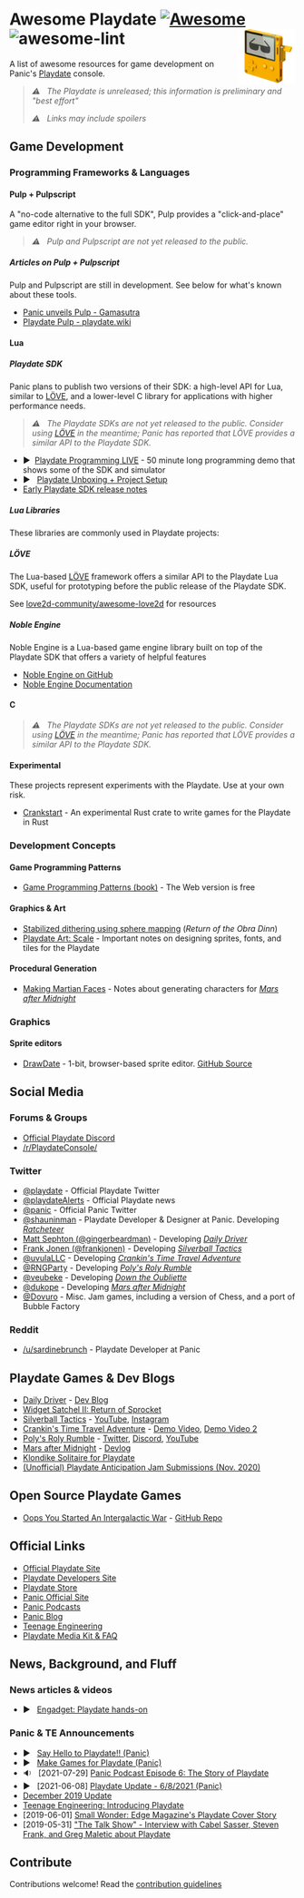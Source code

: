 # Awesome Playdate [![Awesome](https://awesome.re/badge-flat2.svg)](https://awesome.re) ![awesome-lint](https://github.com/sayhiben/awesome-playdate/actions/workflows/main.yml/badge.svg) [<img src="awesome-playdate.gif" align="right" width="20%">](https://play.date)
A list of awesome resources for game development on Panic's [Playdate](https://play.date) console.

> _⚠️ &nbsp; The Playdate is unreleased; this information is preliminary and "best effort"_
>
> _⚠️ &nbsp; Links may include spoilers_

## Game Development

### Programming Frameworks & Languages

#### Pulp + Pulpscript
A "no-code alternative to the full SDK", Pulp provides a "click-and-place" game editor right in your browser.

> _⚠️ &nbsp; Pulp and Pulpscript are not yet released to the public._

##### Articles on Pulp + Pulpscript
Pulp and Pulpscript are still in development. See below for what's known about these tools.

- [Panic unveils Pulp - Gamasutra](https://www.gamasutra.com/view/news/382905/Panic_unveils_Pulp_a_free_nocode_tool_for_creating_Playdate_games.php)
- [Playdate Pulp - playdate.wiki](https://playdate.wiki/development/playdate-plup)

#### Lua

##### Playdate SDK
Panic plans to publish two versions of their SDK: a high-level API for Lua, similar to [LÖVE](https://love2d.org/), and a lower-level C library for applications with higher performance needs.

> _⚠️ &nbsp; The Playdate SDKs are not yet released to the public. Consider using [LÖVE](https://love2d.org/) in the meantime; Panic has reported that LÖVE provides a similar API to the Playdate SDK._

- ▶️ &nbsp;[Playdate Programming LIVE](https://www.youtube.com/watch?v=MZRtfiD_308&t=2629s) - 50 minute long programming demo that shows some of the SDK and simulator
- ▶️ &nbsp; [Playdate Unboxing + Project Setup](https://www.youtube.com/watch?v=LiCJF4TfWno)
- [Early Playdate SDK release notes](https://twitter.com/playdate/status/1143268123098796033)

##### Lua Libraries
These libraries are commonly used in Playdate projects:

##### LÖVE
The Lua-based [LÖVE](https://love2d.org/) framework offers a similar API to the Playdate Lua SDK, useful for prototyping before the public release of the Playdate SDK.

See [love2d-community/awesome-love2d](https://github.com/love2d-community/awesome-love2d) for resources

##### Noble Engine
Noble Engine is a Lua-based game engine library built on top of the Playdate SDK that offers a variety of helpful features

- [Noble Engine on GitHub](https://github.com/NobleRobot/NobleEngine)
- [Noble Engine Documentation](https://noblerobot.github.io/NobleEngine/)

#### C
> _⚠️ &nbsp; The Playdate SDKs are not yet released to the public. Consider using [LÖVE](https://love2d.org/) in the meantime; Panic has reported that LÖVE provides a similar API to the Playdate SDK._

#### Experimental
These projects represent experiments with the Playdate. Use at your own risk.

- [Crankstart](https://github.com/rtsuk/crankstart) - An experimental Rust crate to write games for the Playdate in Rust

### Development Concepts

#### Game Programming Patterns
- [Game Programming Patterns (book)](https://gameprogrammingpatterns.com/) - The Web version is free

#### Graphics & Art
- [Stabilized dithering using sphere mapping](https://forums.tigsource.com/index.php?topic=40832.msg1363742#msg1363742) (_Return of the Obra Dinn_)
- [Playdate Art: Scale](https://donaldhays.com/2019/12/30/playdate-art-scale/) - Important notes on designing sprites, fonts, and tiles for the Playdate

#### Procedural Generation
- [Making Martian Faces](https://dukope.itch.io/mars-after-midnight/devlog/263965/making-martian-faces) - Notes about generating characters for [_Mars after Midnight_](https://dukope.itch.io/mars-after-midnight)

### Graphics

#### Sprite editors
- [DrawDate](https://neil.today/drawdate/) - 1-bit, browser-based sprite editor. [GitHub Source](https://github.com/neil-morrison44/drawdate)

## Social Media

### Forums & Groups
- [Official Playdate Discord](https://discord.com/invite/zFKagQ2)
- [/r/PlaydateConsole/](https://www.reddit.com/r/PlaydateConsole/)

### Twitter
- [@playdate](https://twitter.com/playdate/) - Official Playdate Twitter
- [@playdateAlerts](https://twitter.com/playdateAlerts) - Official Playdate news
- [@panic](https://twitter.com/panic) - Official Panic Twitter
- [@shauninman](https://twitter.com/shauninman) - Playdate Developer & Designer at Panic. Developing [_Ratcheteer_](https://twitter.com/shauninman/status/1402298970848772099?lang=en)
- [Matt Sephton (@gingerbeardman)](https://twitter.com/gingerbeardman) - Developing [_Daily Driver_](https://blog.gingerbeardman.com/tag/dailydriver/)
- [Frank Jonen (@frankjonen)](https://twitter.com/frankjonen) - Developing [_Silverball Tactics_](https://silverballtactics.com/)
- [@uvulaLLC](https://twitter.com/uvulaLLC) - Developing [_Crankin's Time Travel Adventure_](https://uvula.jp/crankin)
- [@RNGParty](https://twitter.com/RNGParty) - Developing [_Poly's Roly Rumble_](https://twitter.com/RNGParty/status/1296842756023820289)
- [@veubeke](https://twitter.com/veubeke) - Developing [_Down the Oubliette_](https://twitter.com/veubeke/status/1293216739111718913)
- [@dukope](https://twitter.com/dukope) - Developing [_Mars after Midnight_](https://dukope.itch.io/mars-after-midnight)
- [@Dovuro](https://twitter.com/Dovuro) - Misc. Jam games, including a version of Chess, and a port of Bubble Factory

### Reddit
- [/u/sardinebrunch](https://www.reddit.com/user/sardinebrunch) - Playdate Developer at Panic

## Playdate Games & Dev Blogs
- [Daily Driver](https://www.patreon.com/dailydriver) - [Dev Blog](https://blog.gingerbeardman.com/tag/dailydriver/)
- [Widget Satchel II: Return of Sprocket](https://noblerobot.com/widgetsatchel-ii)
- [Silverball Tactics](https://silverballtactics.com/) - [YouTube](https://www.youtube.com/channel/UC7TGO4RB663chmDe7VlZL6Q), [Instagram](https://www.instagram.com/silverballtactics/)
- [Crankin's Time Travel Adventure](https://uvula.jp/crankin) - [Demo Video](https://www.youtube.com/watch?v=rwxrfgCIZ-c), [Demo Video 2](https://www.youtube.com/watch?v=C8rv8HeSAs8)
- [Poly's Roly Rumble](https://www.patreon.com/rngparty) - [Twitter](https://twitter.com/RNGParty), [Discord](http://discord.gg/BWW9YNF), [YouTube](https://www.youtube.com/channel/UC15JbSpnLmarkIVL3rQSxNg)
- [Mars after Midnight](https://dukope.itch.io/mars-after-midnight) - [Devlog](https://dukope.itch.io/mars-after-midnight)
- [Klondike Solitaire for Playdate](https://github.com/rtsuk/crankstart-klondike)
- [(Unofficial) Playdate Anticipation Jam Submissions (Nov. 2020)](https://itch.io/jam/unofficial-playdate-jam/entries)

## Open Source Playdate Games
- [Oops You Started An Intergalactic War](https://monkeymad2.itch.io/oops-you-started-an-intergalactic-war) - [GitHub Repo](https://github.com/neil-morrison44/playdate_jam_etiquette)

## Official Links
- [Official Playdate Site](https://play.date)
- [Playdate Developers Site](https://play.date/dev)
- [Playdate Store](https://shop.play.date/)
- [Panic Official Site](https://panic.com/)
- [Panic Podcasts](https://podcast.panic.com/)
- [Panic Blog](https://panic.com/blog/)
- [Teenage Engineering](https://teenage.engineering/)
- [Playdate Media Kit & FAQ](https://play.date/mediakit/)

## News, Background, and Fluff

### News articles & videos
- ▶️ &nbsp; [Engadget: Playdate hands-on](https://www.youtube.com/watch?v=5ykEZ_iExGY)

### Panic & TE Announcements
- ▶️ &nbsp; [Say Hello to Playdate!! (Panic)](https://www.youtube.com/watch?v=HdF3CnFvxg4)
- ▶️ &nbsp; [Make Games for Playdate (Panic)](https://www.youtube.com/watch?v=FH9HEmCwAvk)
- 🔉 &nbsp; [2021-07-29] [Panic Podcast Episode 6: The Story of Playdate](https://podcast.panic.com/#episode006)
- ▶️ &nbsp; [2021-06-08] [Playdate Update - 6/8/2021 (Panic)](https://www.youtube.com/watch?v=DeWGukDrc1U)
- [December 2019 Update](https://play.date/update-dec/)
- [Teenage Engineering: Introducing Playdate](https://teenage.engineering/designs/playdate)
- [2019-06-01] [Small Wonder: Edge Magazine's Playdate Cover Story](https://imgur.com/a/CWMNBvI)
- [2019-05-31] ["The Talk Show" - Interview with Cabel Sasser, Steven Frank, and Greg Maletic about Playdate](https://daringfireball.net/thetalkshow/2019/05/30/ep-252)

## Contribute
Contributions welcome! Read the [contribution guidelines](CONTRIBUTING.md)
